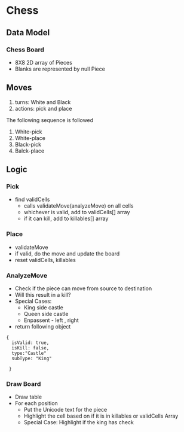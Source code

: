 # Chess


## Data Model

### Chess Board

 - 8X8 2D array of Pieces
 - Blanks are represented by null Piece

## Moves

 1. turns: White and Black
 1. actions: pick and place 

The following sequence is followed

1. White-pick
1. White-place
1. Black-pick
1. Balck-place

## Logic

### Pick
  - find validCells
    - calls validateMove(analyzeMove) on all cells
    - whichever is valid, add to validCells[] array
    - if it can kill, add to killables[] array


### Place  
 
  - validateMove 
  - if valid, do the move and update the board
  - reset validCells, killables


### AnalyzeMove

  - Check if the piece can move from source to destination
  - Will this result in a kill?
  - Special Cases:
    - King side castle
    - Queen side castle
    - Enpassent - left , right
  - return following object
  ```
  {
    isValid: true,
    isKill: false,
    type:"Castle"
    subType: "King"

   }
  ```

### Draw Board

 - Draw table
 - For each position 
    - Put the Unicode text for the piece
    - Highlight the cell based on if it is in killables or validCells Array
    - Special Case: Highlight if the king has check

    